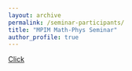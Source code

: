 ```yaml
---
layout: archive
permalink: /seminar-participants/
title: "MPIM Math-Phys Seminar"
author_profile: true
---
```




[Click](mailto:aretz@mpim-bonn.mpg.de;prinz@mpim-bonn.mpg.de?bcc=bermudez@mpim-bonn.mpg.de;duong.dinh@mpim-bonn.mpg.de;hayash@mpim-bonn.mpg.de;jkevo@uni-bonn.de;joneps.epstein@gmail.com;kzon@math.uni-bonn.de;maibach@uni-bonn.de;petermoody@uni-bonn.de;ptomasini@mpim-bonn.mpg.de;s6jghann@uni-bonn.de)
